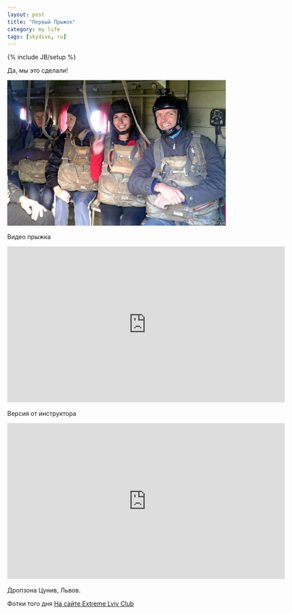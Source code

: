 ```yaml
---
layout: post
title: "Первый Прыжок"
category: my life
tags: [skydive, ru]
---
```

{% include JB/setup %}



Да, мы это сделали!

![В самолете](/images/life/skydive_01.jpg "В самолете")

Видео прыжка

<iframe width="640" height="360" src="http://www.youtube.com/embed/BT5XWXS62kQ" frameborder="0" allowfullscreen></iframe>

<!-- -**-END-**- -->

Версия от инструктора

<iframe width="640" height="360" src="http://www.youtube.com/embed/xqoze4xF99Q" frameborder="0" allowfullscreen></iframe>


Дропзона Цунив, Львов.

Фотки того дня [На сайте Extreme Lviv Club](http://extreme.lviv.ua/gallery/thumbnails.php?album=291)

